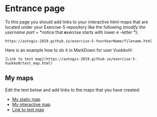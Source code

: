 # Entrance page

To this page you should add links to your interactive html-maps that are located under your Exercise-5 repository like the following (*modify the username part* + *notice that **e**xercise starts with lower e -letter *):

 `https://autogis-2019.github.io/exercise-5-YourUserName/filename.html`

Here is an example how to do it in MarkDown for user VuokkoH:

```
[Link to test map](https://autogis-2019.github.io/exercise-5-VuokkoH/test_map.html)
```

## My maps

Edit the text below and add links to the maps that you have created:

 - [My static map](https://github.com/AutoGIS-2020/exercise-5-pfung-maker/blob/master/docs/Problem1_static_map.png)
 - [My interactive map](https://github.com/AutoGIS-2020/exercise-5-pfung-maker/blob/master/docs/Problem2_base_map.html)
 - [Link to test map](https://autogis-2020.github.io/exercise-5-pfung-maker/test_map.html)

